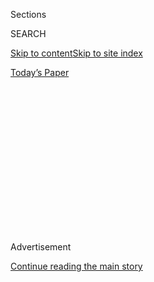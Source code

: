 <div id="app">

<div>

<div>

<div>

<div class="NYTAppHideMasthead css-1q2w90k e1suatyy0">

<div class="section css-ui9rw0 e1suatyy2">

<div class="css-eph4ug er09x8g0">

<div class="css-6n7j50">

</div>

<span class="css-1dv1kvn">Sections</span>

<div class="css-10488qs">

<span class="css-1dv1kvn">SEARCH</span>

</div>

[Skip to content](#site-content)[Skip to site
index](#site-index)

</div>

<div class="css-10698na e1huz5gh0">

</div>

</div>

<div id="masthead-bar-one" class="section hasLinks css-15hmgas e1csuq9d3">

<div class="css-uqyvli e1csuq9d0">

</div>

<div class="css-1uqjmks e1csuq9d1">

</div>

<div class="css-9e9ivx">

[](https://myaccount.nytimes.com/auth/login?response_type=cookie&client_id=vi)

</div>

<div class="css-1bvtpon e1csuq9d2">

[Today’s
Paper](https://www.nytimes.com/section/todayspaper)

</div>

</div>

</div>

</div>

<div data-aria-hidden="false">

<div id="site-content" data-role="main">

<div>

<div class="css-1aor85t" style="opacity:0.000000001;z-index:-1;visibility:hidden">

<div class="css-1hqnpie">

<div class="css-epjblv">

<span class="css-17xtcya">[Opinion](/section/opinion)</span><span class="css-x15j1o">|</span><span class="css-fwqvlz">Stop
Ignoring Those ‘Update Your Device’
Messages</span>

</div>

<div class="css-k008qs">

<div class="css-1iwv8en">

<span class="css-18z7m18"></span>

<div>

</div>

</div>

<span class="css-1n6z4y">https://nyti.ms/2V1lG00</span>

<div class="css-1705lsu">

<div class="css-4xjgmj">

<div class="css-4skfbu" data-role="toolbar" data-aria-label="Social Media Share buttons, Save button, and Comments Panel with current comment count" data-testid="share-tools">

  - 
  - 
  - 
  - 
    
    <div class="css-6n7j50">
    
    </div>

  - 
  - 

</div>

</div>

</div>

</div>

</div>

</div>

<div id="NYT_TOP_BANNER_REGION" class="css-13pd83m">

</div>

<div id="top-wrapper" class="css-1sy8kpn">

<div id="top-slug" class="css-l9onyx">

Advertisement

</div>

[Continue reading the main
story](#after-top)

<div class="ad top-wrapper" style="text-align:center;height:100%;display:block;min-height:250px">

<div id="top" class="place-ad" data-position="top" data-size-key="top">

</div>

</div>

<div id="after-top">

</div>

</div>

<div>

<div class="css-v5btjw etb61u70">

<div class="css-v05ibm etb61u71">

[Opinion](/section/opinion)

</div>

</div>

<div id="sponsor-wrapper" class="css-1hyfx7x">

<div id="sponsor-slug" class="css-19vbshk">

Supported by

</div>

[Continue reading the main
story](#after-sponsor)

<div id="sponsor" class="ad sponsor-wrapper" style="text-align:center;height:100%;display:block">

</div>

<div id="after-sponsor">

</div>

</div>

<div class="css-186x18t">

</div>

<div class="css-1vkm6nb ehdk2mb0">

# Stop Ignoring Those ‘Update Your Device’ Messages

</div>

Even though the Asus malware attack was spread through software updates,
the best way to protect yourself online is to keep your software
updated.

<div class="css-18e8msd">

<div class="css-vp77d3 epjyd6m0">

<div class="css-1baulvz">

By <span class="css-1baulvz last-byline" itemprop="name">Matt
Blaze</span>

<div class="css-8atqhb">

Mr. Blaze is a professor at Georgetown University.

</div>

</div>

</div>

  - March 27,
    2019

  - 
    
    <div class="css-4xjgmj">
    
    <div class="css-d8bdto" data-role="toolbar" data-aria-label="Social Media Share buttons, Save button, and Comments Panel with current comment count" data-testid="share-tools">
    
      - 
      - 
      - 
      - 
        
        <div class="css-6n7j50">
        
        </div>
    
      - 
      - 
    
    </div>
    
    </div>

</div>

<div class="css-79elbk" data-testid="photoviewer-wrapper">

<div class="css-z3e15g" data-testid="photoviewer-wrapper-hidden">

</div>

<div class="css-1a48zt4 ehw59r15" data-testid="photoviewer-children">

![<span class="css-16f3y1r e13ogyst0" data-aria-hidden="true">The inside
of a computer with the Asus logo in Jersey
City.</span><span class="css-cnj6d5 e1z0qqy90" itemprop="copyrightHolder"><span class="css-1ly73wi e1tej78p0">Credit...</span><span><span>Jenny
Kane/Associated
Press</span></span></span>](https://static01.nyt.com/images/2019/03/27/opinion/27blaze/merlin_152620431_e5a9bf4d-3710-4398-82d1-ea4d8c7484aa-articleLarge.jpg?quality=75&auto=webp&disable=upscale)

</div>

</div>

</div>

<div class="section meteredContent css-1r7ky0e" name="articleBody" itemprop="articleBody">

<div class="css-1fanzo5 StoryBodyCompanionColumn">

<div class="css-53u6y8">

This week, internet security researchers woke up to [disturbing
news](https://motherboard.vice.com/en_us/article/pan9wn/hackers-hijacked-asus-software-updates-to-install-backdoors-on-thousands-of-computers).
An attacker had installed malware on as many as half a million
Asus-brand computers running the Windows operating system. Reports of
large-scale malware infections have become almost routine, but what made
this one notable was how it was accomplished: the attacker compromised
the Asus servers used to send periodic operating system and security
updates to customers. In other words, as far as the customer could tell,
the malicious software came directly from the manufacturer, complete
with its digital stamp of approval.

Subverting a software update system (a type of “supply chain attack” in
security parlance) is usually associated with international espionage
and intelligence operations — not with run-of-the-mill attempts to steal
credit card numbers or banking passwords — and for good reason. It
requires considerable resources and skill because the hardware and
software companies’ systems that have to be compromised are generally
better managed and more carefully secured than those of individual
consumers. But when they are successful, attacks against the supply
chain are an especially powerful threat: They rely not on repeatedly
fooling each user into, say, opening the wrong email attachment (a
common way malware is spread), but on the trust that users naturally and
reasonably place in the suppliers that sold them their hardware and
software. It’s a dangerously effective way for the attacker to reach
many thousands of victims (or a few carefully selected targets).

Fortunately, while the Asus attack exploited the vendor update mechanism
to install unauthorized software on many thousands of computers, it
appears that the malware itself was designed to affect only a few
hundred actual targets and was relatively harmless to everyone else. But
that still leaves us with the uncomfortable fact that a software update
mechanism — a critical system intended to protect users — was turned on
its head and used to attack them instead. And it’s not just Asus; almost
every other major software and hardware vendor offers an update
mechanism for its products, sometimes enabled by default.

To protect against the insidious threat of malicious updates, it might
be tempting to immediately disable these mechanisms on your computers
and smartphones. But that would be a terrible idea, one that would
expose you to far more harm than it would protect against. In fact, now
would be a fine time to check your devices and make sure the automatic
system update features are turned on and running.

</div>

</div>

<div class="css-1fanzo5 StoryBodyCompanionColumn">

<div class="css-53u6y8">

The reason for this counterintuitive advice has to do with the fragile
nature of the software that makes modern computing and the internet
work. In spite of decades of steady technological progress that has made
computers better in almost every way, virtually all software still
suffers from bugs — the small programming defects that can manifest
themselves as everything from minor unexpected behavior to outright
system crashes.

Some of these bugs have security implications; they can be exploited to
do harm, for example, by exposing sensitive information to attackers. As
systems become larger and more interconnected (as they inevitably do),
the number of bugs, and our exposure to exploitable vulnerabilities,
only increases. In other words, every computer, every smartphone, every
piece of software is delivered to the user with a plethora of hidden
security flaws preinstalled. We just haven’t found them yet.

Over time, of course, these vulnerabilities get discovered and used
against users. The only viable protection is to fix them as soon as
they’re found. That’s where the vendors’ software update mechanisms
come into play. The most important updates quietly repair newly
discovered security flaws that have already been, or will soon be, used
to attack end users.

In other words, security in the modern internet can be understood as
something of an ecosystem, where survival depends on continually
adapting to protect against ever-evolving new threats. Vendor software
updates, applied at regular intervals, are, for better or worse, the
only large-scale method we have for adapting our defenses. Those who
fail to update become prominently attractive targets, with their
computers succumbing to automated attacks that might do anything from
steal personal information to installing “ransomware” that holds
important files hostage until payment is made. As the “Internet of
Things” puts connectivity (and complex software) in everything from home
security systems to light bulbs, the consequences of these attacks, and
the need for regular software updates to prevent them, will only grow.

Therefore, the most potentially damaging aspect of the Asus attack isn’t
whatever malevolent behavior it might have directly exhibited. It is
that people might be frightened away from installing the critical
software updates that keep life on the modern internet relatively safe.
The calculus is simple: Allowing updates subjects us to a small risk of
falling victim to a sophisticated supply chain compromise. But
disallowing updates brings a near certainty over time that we will be
successfully attacked. The danger here lies in overreacting to a small
risk in a way that exposes us to a much more likely — and even more
undesirable — one.

</div>

</div>

<div class="css-1fanzo5 StoryBodyCompanionColumn">

<div class="css-53u6y8">

So what should we do? The main responsibility lies with the industry.
Asus will no doubt be criticized for allowing its servers to be
compromised and for failing to detect that it had been distributing
malicious software to its customers. Other vendors should take note and
harden their own systems. And especially as the Internet of Things turns
our appliances into computers, lawmakers and regulators should
increasingly understand computer security — and the requirement for
high-integrity software updates — as a basic consumer safety issue.

Meanwhile, on the internet, it’s update and evolve, or die.

Matt Blaze (@mattblaze) is the McDevitt Professor of Law and Computer
Science at Georgetown University, where he studies security and privacy
technology and its implications for public policy.

*The Times is committed to publishing* [*a diversity of
letters*](https://www.nytimes.com/2019/01/31/opinion/letters/letters-to-editor-new-york-times-women.html)
*to the editor. We’d like to hear what you think about this or any of
our articles. Here are some*
[*tips*](https://help.nytimes.com/hc/en-us/articles/115014925288-How-to-submit-a-letter-to-the-editor)*.
And here’s our email:*
[*letters@nytimes.com*](mailto:letters@nytimes.com)*.*

*Follow The New York Times Opinion section on*
[*Facebook*](https://www.facebook.com/nytopinion)*,* [*Twitter
(@NYTopinion)*](http://twitter.com/NYTOpinion) *and*
[*Instagram*](https://www.instagram.com/nytopinion/)*.*

</div>

</div>

</div>

<div>

</div>

<div>

</div>

<div>

</div>

<div>

<div id="bottom-wrapper" class="css-1ede5it">

<div id="bottom-slug" class="css-l9onyx">

Advertisement

</div>

[Continue reading the main
story](#after-bottom)

<div id="bottom" class="ad bottom-wrapper" style="text-align:center;height:100%;display:block;min-height:90px">

</div>

<div id="after-bottom">

</div>

</div>

</div>

</div>

</div>

## Site Index

<div>

</div>

## Site Information Navigation

  - [© <span>2020</span> <span>The New York Times
    Company</span>](https://help.nytimes.com/hc/en-us/articles/115014792127-Copyright-notice)

<!-- end list -->

  - [NYTCo](https://www.nytco.com/)
  - [Contact
    Us](https://help.nytimes.com/hc/en-us/articles/115015385887-Contact-Us)
  - [Work with us](https://www.nytco.com/careers/)
  - [Advertise](https://nytmediakit.com/)
  - [T Brand Studio](http://www.tbrandstudio.com/)
  - [Your Ad
    Choices](https://www.nytimes.com/privacy/cookie-policy#how-do-i-manage-trackers)
  - [Privacy](https://www.nytimes.com/privacy)
  - [Terms of
    Service](https://help.nytimes.com/hc/en-us/articles/115014893428-Terms-of-service)
  - [Terms of
    Sale](https://help.nytimes.com/hc/en-us/articles/115014893968-Terms-of-sale)
  - [Site
    Map](https://spiderbites.nytimes.com)
  - [Help](https://help.nytimes.com/hc/en-us)
  - [Subscriptions](https://www.nytimes.com/subscription?campaignId=37WXW)

</div>

</div>

</div>

</div>

